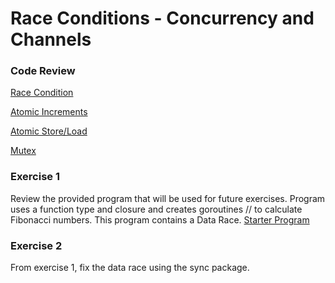 # Race Conditions - Concurrency and Channels

### Code Review

[Race Condition](../example1/example1.go)

[Atomic Increments](../example2/example2.go)

[Atomic Store/Load](../example3/example3.go)

[Mutex](../example4/example4.go)

### Exercise 1
Review the provided program that will be used for future exercises. Program uses a function type and closure and creates goroutines
// to calculate Fibonacci numbers. This program contains a Data Race.
[Starter Program](exercise.go)

### Exercise 2
From exercise 1, fix the data race using the sync package.

